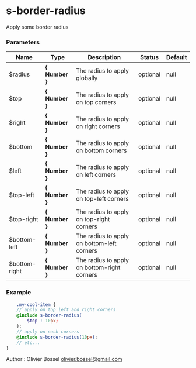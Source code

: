 # s-border-radius

Apply some border radius


### Parameters
Name  |  Type  |  Description  |  Status  |  Default
------------  |  ------------  |  ------------  |  ------------  |  ------------
$radius  |  **{ Number }**  |  The radius to apply globally  |  optional  |  null
$top  |  **{ Number }**  |  The radius to apply on top corners  |  optional  |  null
$right  |  **{ Number }**  |  The radius to apply on right corners  |  optional  |  null
$bottom  |  **{ Number }**  |  The radius to apply on bottom corners  |  optional  |  null
$left  |  **{ Number }**  |  The radius to apply on left corners  |  optional  |  null
$top-left  |  **{ Number }**  |  The radius to apply on top-left corners  |  optional  |  null
$top-right  |  **{ Number }**  |  The radius to apply on top-right corners  |  optional  |  null
$bottom-left  |  **{ Number }**  |  The radius to apply on bottom-left corners  |  optional  |  null
$bottom-right  |  **{ Number }**  |  The radius to apply on bottom-right corners  |  optional  |  null

### Example
```scss
	.my-cool-item {
	// apply on top left and right corners
	@include s-border-radius(
		$top : 10px;
	);
	// apply on each corners
	@include s-border-radius(10px);
	// etc...
}
```
Author : Olivier Bossel [olivier.bossel@gmail.com](mailto:olivier.bossel@gmail.com)